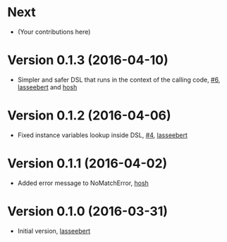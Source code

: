# Next

* (Your contributions here)

# Version 0.1.3 (2016-04-10)

* Simpler and safer DSL that runs in the context of the calling code,
[#6](https://github.com/lasseebert/kase/issues/6),
[lasseebert](https://github.com/lasseebert) and [hosh](https://github.com/hosh)

# Version 0.1.2 (2016-04-06)

* Fixed instance variables lookup inside DSL, [#4](https://github.com/lasseebert/kase/issues/4), [lasseebert](https://github.com/lasseebert)

# Version 0.1.1 (2016-04-02)

* Added error message to NoMatchError, [hosh](https://github.com/hosh)

# Version 0.1.0 (2016-03-31)

* Initial version, [lasseebert](https://github.com/lasseebert)
